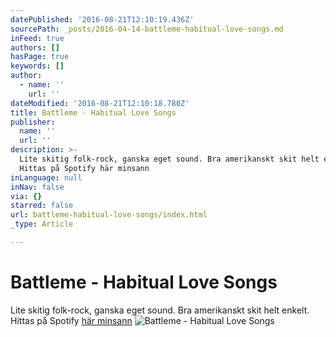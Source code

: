 ```yaml
---
datePublished: '2016-08-21T12:10:19.436Z'
sourcePath: _posts/2016-04-14-battleme-habitual-love-songs.md
inFeed: true
authors: []
hasPage: true
keywords: []
author:
  - name: ''
    url: ''
dateModified: '2016-08-21T12:10:18.780Z'
title: Battleme - Habitual Love Songs
publisher:
  name: ''
  url: ''
description: >-
  Lite skitig folk-rock, ganska eget sound. Bra amerikanskt skit helt enkelt.
  Hittas på Spotify här minsann
inLanguage: null
inNav: false
via: {}
starred: false
url: battleme-habitual-love-songs/index.html
_type: Article

---
```

# Battleme - Habitual Love Songs

Lite skitig folk-rock, ganska eget sound. Bra amerikanskt skit helt enkelt. Hittas på Spotify [här minsann][0]
![Battleme - Habitual Love Songs](https://the-grid-user-content.s3-us-west-2.amazonaws.com/6463cd03-7873-4527-87fa-4b6cfa30a7b3.jpg)

[0]: https://open.spotify.com/album/3gNpeV25uyOA3Egj4aJqoa